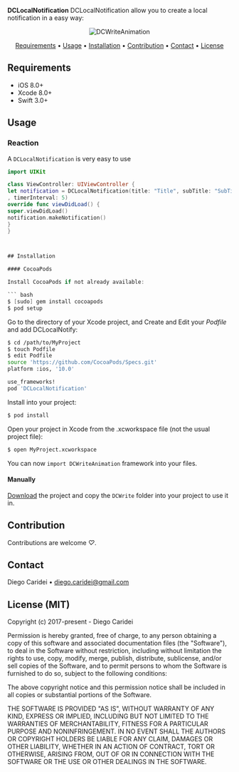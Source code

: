 **DCLocalNotification** DCLocalNotification allow you to create a local notification in a easy way:



<p align="center">
<img src="http://www.iprog.it/blog/wp-content/uploads/2017/03/Schermata-2017-03-27-alle-16.09.14.png" alt="DCWriteAnimation">
</p>

<p align="center">
<a href="#requirements">Requirements</a> • <a href="#usage">Usage</a> • <a href="#installation">Installation</a> • <a href="#contribution">Contribution</a> • <a href="#contact">Contact</a> • <a href="#license-mit">License</a>
</p>

## Requirements

- iOS 8.0+
- Xcode 8.0+
- Swift 3.0+

## Usage

### Reaction

A `DCLocalNotification` is very easy to use

```swift
import UIKit

class ViewController: UIViewController {
let notification = DCLocalNotification(title: "Title", subTitle: "SubTitle", body: "Hello World", badge: 1
, timerInterval: 5)
override func viewDidLoad() {
super.viewDidLoad()
notification.makeNotification()
}
}



## Installation

#### CocoaPods

Install CocoaPods if not already available:

``` bash
$ [sudo] gem install cocoapods
$ pod setup
```
Go to the directory of your Xcode project, and Create and Edit your *Podfile* and add DCLocalNotify:

``` bash
$ cd /path/to/MyProject
$ touch Podfile
$ edit Podfile
source 'https://github.com/CocoaPods/Specs.git'
platform :ios, '10.0'

use_frameworks!
pod 'DCLocalNotification'
```

Install into your project:

``` bash
$ pod install
```

Open your project in Xcode from the .xcworkspace file (not the usual project file):

``` bash
$ open MyProject.xcworkspace
```

You can now `import DCWriteAnimation` framework into your files.

#### Manually

[Download](https://github.com/DiegoCaridei/DCLocalNotification) the project and copy the `DCWrite` folder into your project to use it in.

## Contribution

Contributions are welcome *♡*.

## Contact

Diego Caridei • [diego.caridei@gmail.com](mailto:diego.caridei@gmail.com)


## License (MIT)

Copyright (c) 2017-present - Diego Caridei

Permission is hereby granted, free of charge, to any person obtaining a copy
of this software and associated documentation files (the "Software"), to deal
in the Software without restriction, including without limitation the rights
to use, copy, modify, merge, publish, distribute, sublicense, and/or sell
copies of the Software, and to permit persons to whom the Software is
furnished to do so, subject to the following conditions:

The above copyright notice and this permission notice shall be included in
all copies or substantial portions of the Software.

THE SOFTWARE IS PROVIDED "AS IS", WITHOUT WARRANTY OF ANY KIND, EXPRESS OR
IMPLIED, INCLUDING BUT NOT LIMITED TO THE WARRANTIES OF MERCHANTABILITY,
FITNESS FOR A PARTICULAR PURPOSE AND NONINFRINGEMENT. IN NO EVENT SHALL THE
AUTHORS OR COPYRIGHT HOLDERS BE LIABLE FOR ANY CLAIM, DAMAGES OR OTHER
LIABILITY, WHETHER IN AN ACTION OF CONTRACT, TORT OR OTHERWISE, ARISING FROM,
OUT OF OR IN CONNECTION WITH THE SOFTWARE OR THE USE OR OTHER DEALINGS IN
THE SOFTWARE.
